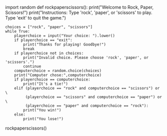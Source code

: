 import random
def rockpaperscissors():
    print("Welcome to Rock, Paper, Scissors!")
    print("Instructions: Type 'rock', 'paper', or 'scissors' to play. Type 'exit' to quit the game.")

    choices = ["rock", "paper", "scissors"]
    while True:
        playerchoice = input("Your choice: ").lower()
        if playerchoice == "exit":
            print("Thanks for playing! Goodbye!")
            break
        if playerchoice not in choices:
            print("Invalid choice. Please choose 'rock', 'paper', or 'scissors'.")
            continue
        computerchoice = random.choice(choices)
        print("Computer chose:",computerchoice)
        if playerchoice == computerchoice:
            print("It's a tie!")
        elif (playerchoice == "rock" and computerchoice == "scissors") or \
             (playerchoice == "scissors" and computerchoice == "paper") or \
             (playerchoice == "paper" and computerchoice == "rock"):
            print("You win!")
        else:
            print("You lose!")
rockpaperscissors()
